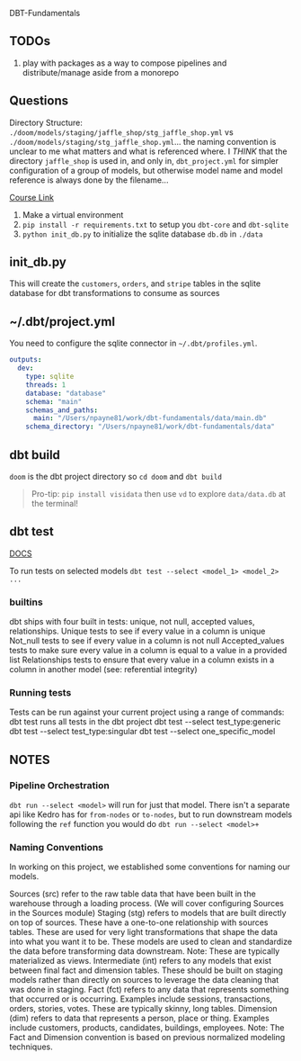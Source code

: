 DBT-Fundamentals

## TODOs

1. play with packages as a way to compose pipelines and distribute/manage aside from a monorepo

## Questions

Directory Structure: `./doom/models/staging/jaffle_shop/stg_jaffle_shop.yml` vs `./doom/models/staging/stg_jaffle_shop.yml`... the naming convention is unclear to me what matters and what is referenced where. I _THINK_ that the directory `jaffle_shop` is used in, and only in, `dbt_project.yml` for simpler configuration of a group of models, but otherwise model name and model reference is always done by the filename...

[Course Link](https://courses.getdbt.com/courses/take/fundamentals)

1. Make a virtual environment
2. `pip install -r requirements.txt` to setup you `dbt-core` and `dbt-sqlite`
3. `python init_db.py` to initialize the sqlite database `db.db` in `./data`

## init_db.py

This will create the `customers`, `orders`, and `stripe` tables in the sqlite
database for dbt transformations to consume as sources

## ~/.dbt/project.yml

You need to configure the sqlite connector in `~/.dbt/profiles.yml`.

```yaml
outputs:
  dev:
    type: sqlite
    threads: 1
    database: "database"
    schema: "main"
    schemas_and_paths:
      main: "/Users/npayne81/work/dbt-fundamentals/data/main.db"
    schema_directory: "/Users/npayne81/work/dbt-fundamentals/data"
```

## dbt build

`doom` is the dbt project directory so `cd doom` and `dbt build`

> Pro-tip: `pip install visidata` then use `vd` to explore `data/data.db` at the terminal!

## dbt test

[DOCS](https://docs.getdbt.com/reference/node-selection/test-selection-examples)

To run tests on selected models `dbt test --select <model_1> <model_2> ...`

### builtins

dbt ships with four built in tests: unique, not null, accepted values, relationships.
Unique tests to see if every value in a column is unique
Not_null tests to see if every value in a column is not null
Accepted_values tests to make sure every value in a column is equal to a value in a provided list
Relationships tests to ensure that every value in a column exists in a column in another model (see: referential integrity)

### Running tests

Tests can be run against your current project using a range of commands:
dbt test runs all tests in the dbt project
dbt test --select test_type:generic
dbt test --select test_type:singular
dbt test --select one_specific_model

## NOTES

### Pipeline Orchestration

`dbt run --select <model>` will run for just that model. There isn't a separate
api like Kedro has for `from-nodes` or `to-nodes`, but to run downstream models
following the `ref` function you would do `dbt run --select <model>+`

### Naming Conventions

In working on this project, we established some conventions for naming our models.

Sources (src) refer to the raw table data that have been built in the warehouse through a loading process. (We will cover configuring Sources in the Sources module)
Staging (stg) refers to models that are built directly on top of sources. These have a one-to-one relationship with sources tables. These are used for very light transformations that shape the data into what you want it to be. These models are used to clean and standardize the data before transforming data downstream. Note: These are typically materialized as views.
Intermediate (int) refers to any models that exist between final fact and dimension tables. These should be built on staging models rather than directly on sources to leverage the data cleaning that was done in staging.
Fact (fct) refers to any data that represents something that occurred or is occurring. Examples include sessions, transactions, orders, stories, votes. These are typically skinny, long tables.
Dimension (dim) refers to data that represents a person, place or thing. Examples include customers, products, candidates, buildings, employees.
Note: The Fact and Dimension convention is based on previous normalized modeling techniques.
